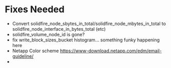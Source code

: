 # Fixes Needed

- Convert solidfire_node_sbytes_in_total/solidfire_node_mbytes_in_total to solidfire_node_interface_in_bytes_total (etc)
- solidfire_volume_node_id is gone?
- fix write_block_sizes_bucket histogram... something funky happening here
- Netapp Color scheme https://www-download.netapp.com/edm/email-guideline/
- 